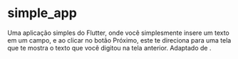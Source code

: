 # simple_app

Uma aplicação simples do Flutter, onde você simplesmente insere um texto em um campo, e ao clicar no botão Próximo, este te direciona para uma tela que te mostra o texto que você digitou na tela anterior. Adaptado de [](https://docs.flutter.dev/cookbook/navigation/named-routes).


